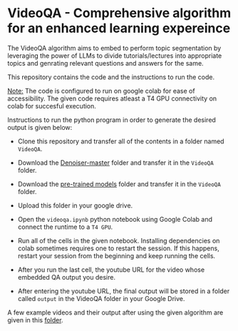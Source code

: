 # VideoQA - Comprehensive algorithm for an enhanced learning expereince

The VideoQA algorithm aims to embed to perform topic segmentation by leveraging the power of LLMs to divide tutorials/lectures into appropriate topics and genrating relevant questions and answers for the same.

This repository contains the code and the instructions to run the code.

<u> Note:</u> The code is configured to run on google colab for ease of accessibility. The given code requires atleast a T4 GPU connectivity on colab for succesful execution.

Instructions to run the python program in order to generate the desired output is given below:

- Clone this repository and transfer all of the contents in a folder named `VideoQA`.

- Download the [Denoiser-master](https://drive.google.com/drive/folders/15-0XHF_xHw1wR62SV5iJWjg5rjllBYIW?usp=sharing) folder and transfer it in the `VideoQA` folder.

- Download the [pre-trained models](https://drive.google.com/drive/folders/15-0XHF_xHw1wR62SV5iJWjg5rjllBYIW?usp=sharing) folder and transfer it in the `VideoQA` folder. 

- Upload this folder in your google drive.

- Open the `videoqa.ipynb` python notebook using Google Colab and connect the runtime to a `T4 GPU`.

- Run all of the cells in the given notebook. Installing dependencies on colab sometimes requires one to restart the session. If this happens, restart your session from the beginning and keep running the cells.

- After you run the last cell, the youtube URL for the video whose embedded QA output you desire. 

- After entering the youtube URL, the final output will be stored in a folder called `output` in the VideoQA folder in your Google Drive.



A few example videos and their output after using the given algorithm are given in this [folder](https://drive.google.com/drive/folders/1r-4CoDOx3UGmL-jtAylHeDN4TJeCulHL?usp=sharing). 
